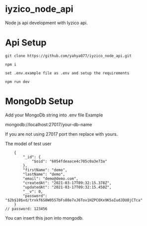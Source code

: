 # iyzico_node_api
Node js api development with Iyzico api.

# Api Setup

```
git clone https://github.com/yahya077/iyzico_node_api.git

npm i

set .env.example file as .env and setup the requirements

npm run dev

```

# MongoDb Setup

Add your MongoDb string into .env file
Example

mongodb://localhost:27017/your-db-name
  
If you are not using 27017 port then replace with yours.

The model of test user
```
    {
        "_id": {
            "$oid": "6054fdeaace4c705c0a3e73a"
        },
        "firstName": "demo",
        "lastName": "demo",
        "email": "demo@demo.com",
        "createdAt": "2021-03-17T09:32:15.378Z",
        "updatedAt": "2021-03-17T09:32:15.450Z",
        "__v": 0,
        "password": "$2b$10$vd/trxkf6S8W05S7bFs08e7xJ6Tov1HZPCOXx9K5aIudJDU8jCTca"  
    }
// password: 123456
```
You can insert this json into mongodb.
